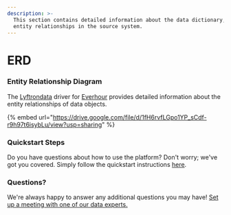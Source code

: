 ```yaml
---
description: >-
  This section contains detailed information about the data dictionary, and
  entity relationships in the source system.
---
```


# ERD

### Entity Relationship Diagram

The [Lyftrondata](https://www.lyftrondata.com/) driver for [Everhour](https://www.lyftrondata.com/integration/business-analytics/everhour//) provides detailed information about the entity relationships of data objects.

{% embed url="https://drive.google.com/file/d/1fH6rvfLGpo1YP_sCdf-r9h97t6isybLu/view?usp=sharing" %}
### Quickstart Steps

Do you have questions about how to use the platform? Don't worry; we've got you covered. Simply follow the quickstart instructions [here](../../../../quickstart-steps.md).

### Questions? <a href="#questions" id="questions"></a>

We're always happy to answer any additional questions you may have! [Set up a meeting with one of our data experts.](https://www.lyftrondata.com/book-a-meeting/)

